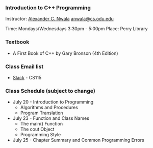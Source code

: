 ### Introduction to C++ Programming
Instructor: [Alexander C. Nwala](http://www.cs.odu.edu/~anwala/) <anwala@cs.odu.edu>

Time: Mondays/Wednesdays 3:30pm - 5:00pm
Place: Perry Library

### Textbook
* A First Book of C++ by Gary Bronson (4th Edition)

### Class Email list
* [Slack](https://slack.com/downloads/) - CS115

### Class Schedule (subject to change)
* July 20 - Introduction to Programming
	* Algorithms and Procedures 
	* Program Translation
* July 23 - Function and Class Names
	* The main() Function
	* The cout Object
	* Programming Style
* July 25 - Chapter Summary and Common Programming Errors